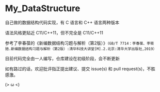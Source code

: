 # My_DataStructure
自己做的数据结构代码实现，有 C 语言和 C++ 语言两种版本

语法风格更贴近 C11/C++11，但不完全是 C11/C++11

参考了李春葆的《新编数据结构习题与解析（第2版）》`（GB/T 7714：李春葆、李筱驰.新编数据结构习题与解析（第2版）:清华科技大讲堂[M].2.北京:清华大学出版社,2019）`


目前代码完全由一人编写，仓库建设在初级阶段，会不断更新

如有路过的话，欢迎批评指正提出建议、提交 issue(s) 和 pull request(s)，不胜感激。

(> ω <)

